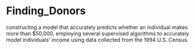 # Finding_Donors
constructing a model that accurately predicts whether an individual makes more than $50,000, employing several supervised algorithms to accurately model individuals' income using data collected from the 1994 U.S. Census.
